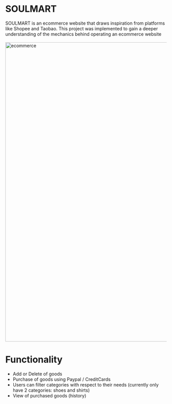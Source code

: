 # SOULMART
SOULMART is an ecommerce website that draws inspiration from platforms like Shopee and Taobao. This project was implemented to gain a deeper understanding of the mechanics behind operating an ecommerce website <br><br>
<img width="933" alt="ecommerce" src="https://github.com/roxyal/SOULMART/assets/56731199/c442e55e-4b03-4379-ba18-3d8b04c6466f">

# Functionality
* Add or Delete of goods
* Purchase of goods using Paypal / CreditCards
* Users can filter categories with respect to their needs (currently only have 2 categories: shoes and shirts)
* View of purchased goods (history)
